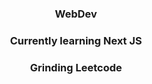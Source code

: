 <!-- <p align="center">
  <img src="https://media3.giphy.com/media/v1.Y2lkPTc5MGI3NjExaGNjbHJ3aGFsNHdrbXcxczdzcjdmNWVkaXFha3dtMHg4aG1mbmVsMSZlcD12MV9pbnRlcm5hbF9naWZfYnlfaWQmY3Q9Zw/BDZF7kPc3FzJwWjzeP/giphy.gif" alt="GIF" style="width: 120%;" />
  <br />
</p> -->
<h3 align="center">WebDev</h3>
<h3 align="center">Currently learning Next JS</h3>
<h3 align="center">Grinding Leetcode</h3>
<!-- <br> -->
